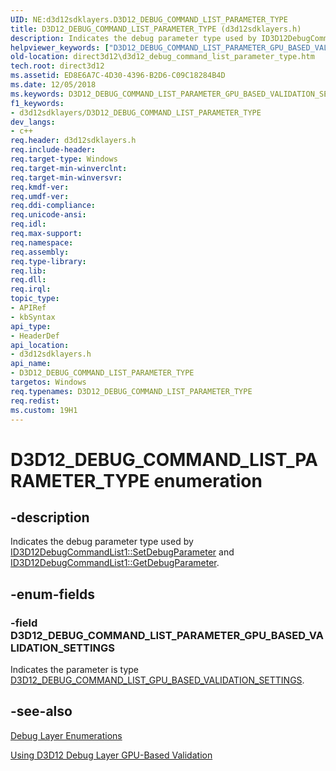```yaml
---
UID: NE:d3d12sdklayers.D3D12_DEBUG_COMMAND_LIST_PARAMETER_TYPE
title: D3D12_DEBUG_COMMAND_LIST_PARAMETER_TYPE (d3d12sdklayers.h)
description: Indicates the debug parameter type used by ID3D12DebugCommandList1::SetDebugParameter and ID3D12DebugCommandList1::GetDebugParameter.helpviewer_keywords: ["D3D12_DEBUG_COMMAND_LIST_PARAMETER_GPU_BASED_VALIDATION_SETTINGS","D3D12_DEBUG_COMMAND_LIST_PARAMETER_TYPE","D3D12_DEBUG_COMMAND_LIST_PARAMETER_TYPE enumeration","d3d12sdklayers/D3D12_DEBUG_COMMAND_LIST_PARAMETER_GPU_BASED_VALIDATION_SETTINGS","d3d12sdklayers/D3D12_DEBUG_COMMAND_LIST_PARAMETER_TYPE","direct3d12.d3d12_debug_command_list_parameter_type"]
old-location: direct3d12\d3d12_debug_command_list_parameter_type.htm
tech.root: direct3d12
ms.assetid: ED8E6A7C-4D30-4396-B2D6-C09C18284B4D
ms.date: 12/05/2018
ms.keywords: D3D12_DEBUG_COMMAND_LIST_PARAMETER_GPU_BASED_VALIDATION_SETTINGS, D3D12_DEBUG_COMMAND_LIST_PARAMETER_TYPE, D3D12_DEBUG_COMMAND_LIST_PARAMETER_TYPE enumeration, d3d12sdklayers/D3D12_DEBUG_COMMAND_LIST_PARAMETER_GPU_BASED_VALIDATION_SETTINGS, d3d12sdklayers/D3D12_DEBUG_COMMAND_LIST_PARAMETER_TYPE, direct3d12.d3d12_debug_command_list_parameter_type
f1_keywords:
- d3d12sdklayers/D3D12_DEBUG_COMMAND_LIST_PARAMETER_TYPE
dev_langs:
- c++
req.header: d3d12sdklayers.h
req.include-header: 
req.target-type: Windows
req.target-min-winverclnt: 
req.target-min-winversvr: 
req.kmdf-ver: 
req.umdf-ver: 
req.ddi-compliance: 
req.unicode-ansi: 
req.idl: 
req.max-support: 
req.namespace: 
req.assembly: 
req.type-library: 
req.lib: 
req.dll: 
req.irql: 
topic_type:
- APIRef
- kbSyntax
api_type:
- HeaderDef
api_location:
- d3d12sdklayers.h
api_name:
- D3D12_DEBUG_COMMAND_LIST_PARAMETER_TYPE
targetos: Windows
req.typenames: D3D12_DEBUG_COMMAND_LIST_PARAMETER_TYPE
req.redist: 
ms.custom: 19H1
---
```


# D3D12_DEBUG_COMMAND_LIST_PARAMETER_TYPE enumeration


## -description


Indicates the debug parameter type used by <a href="https://docs.microsoft.com/windows/desktop/api/d3d12sdklayers/nf-d3d12sdklayers-id3d12debugcommandlist1-setdebugparameter">ID3D12DebugCommandList1::SetDebugParameter</a> and <a href="https://docs.microsoft.com/windows/desktop/api/d3d12sdklayers/nf-d3d12sdklayers-id3d12debugcommandlist1-getdebugparameter">ID3D12DebugCommandList1::GetDebugParameter</a>.


## -enum-fields




### -field D3D12_DEBUG_COMMAND_LIST_PARAMETER_GPU_BASED_VALIDATION_SETTINGS

Indicates the parameter is type <a href="https://docs.microsoft.com/windows/desktop/api/d3d12sdklayers/ns-d3d12sdklayers-d3d12_debug_command_list_gpu_based_validation_settings">D3D12_DEBUG_COMMAND_LIST_GPU_BASED_VALIDATION_SETTINGS</a>.


## -see-also




<a href="https://docs.microsoft.com/windows/desktop/direct3d12/direct3d-12-sdklayers-enumerations">Debug Layer Enumerations</a>



<a href="https://docs.microsoft.com/windows/desktop/direct3d12/using-d3d12-debug-layer-gpu-based-validation">Using D3D12 Debug Layer GPU-Based Validation</a>
 

 

